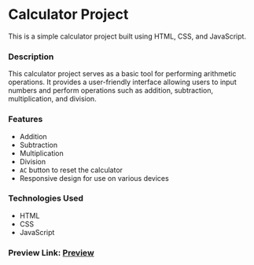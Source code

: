 # Calculator Project
This is a simple calculator project built using HTML, CSS, and JavaScript.

### Description
This calculator project serves as a basic tool for performing arithmetic operations. It provides a user-friendly interface allowing users to input numbers and perform operations such as addition, subtraction, multiplication, and division.

### Features
 - Addition
 - Subtraction
 - Multiplication
 - Division
 - `AC` button to reset the calculator
 - Responsive design for use on various devices

### Technologies Used
 - HTML
 - CSS
 - JavaScript

### Preview Link: <a href = "https://jade-travesseiro-e7a5db.netlify.app/">Preview